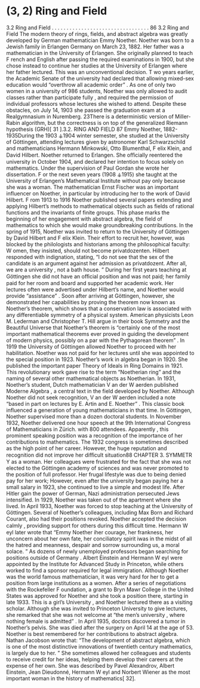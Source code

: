# (3, 2) Ring and Field

3.2 Ring and Field . . . . . . . . . . . . . . . . . . . . . . . . . . . . . . . . . 86
3.2 Ring and Field
The modern theory of rings, fields, and abstract algebra was greatly developed by German mathematician Emmy Noether. Noether was born to a Jewish family in Erlangen
Germany on March 23, 1882. Her father was a mathematician in the University of Erlangen. She originally planned to teach F rench and English after passing the required
examinations in 1900, but she chose instead to continue her studies at the University of
Erlangen where her father lectured.
This was an unconventional decision. T wo years earlier, the Academic Senate of the
university had declared that allowing mixed-sex education would “overthrow all academic
order” . As one of only two women in a university of 986 students, Noether was only allowed
to audit classes rather than participate fully , and required the permission of individual
professors whose lectures she wished to attend. Despite these obstacles, on July 14, 1903
she passed the graduation exam at a Realgymnasium in Nuremberg.
23There is a deterministic version of Miller-Rabin algorithm, but the correctness is on top of the
generalized Riemann hypothesis (GRH)[ 31 ].3.2. RING AND FIELD 87
Emmy Noether, 1882-1935During the 1903 ⚶1904 winter semester, she studied at
the University of Göttingen, attending lectures given by
astronomer Karl Schwarzschild and mathematicians Hermann Minkowski, Otto Blumenthal, F elix Klein, and David
Hilbert. Noether returned to Erlangen. She oﬀicially reentered the university in October 1904, and declared her intention to focus solely on mathematics. Under the supervision
of Paul Gordan she wrote her dissertation. F or the next
seven years (1908 ⚶1915) she taught at the University of Erlangen’s Mathematical Institute without pay only because
she was a woman.
The mathematician Ernst Fischer was an important influencer on Noether, in particular by introducing her to the
work of David Hilbert. F rom 1913 to 1916 Noether published
several papers extending and applying Hilbert’s methods to
mathematical objects such as fields of rational functions and
the invariants of finite groups. This phase marks the beginning of her engagement with abstract algebra, the field of mathematics to which she
would make groundbreaking contributions.
In the spring of 1915, Noether was invited to return to the University of Göttingen by
David Hilbert and F elix Klein. Their effort to recruit her, however, was blocked by the
philologists and historians among the philosophical faculty: W omen, they insisted, should
not become privatdozenten. Hilbert responded with indignation, stating, “I do not see
that the sex of the candidate is an argument against her admission as privatdozent. After
all, we are a university , not a bath house. ”
During her first years teaching at Göttingen she did not have an oﬀicial position and
was not paid; her family paid for her room and board and supported her academic work.
Her lectures often were advertised under Hilbert’s name, and Noether would provide
“assistance” .
Soon after arriving at Göttingen, however, she demonstrated her capabilities by proving the theorem now known as Noether’s theorem, which shows that a conservation law
is associated with any differentiable symmetry of a physical system. American physicists
Leon M. Lederman and Christopher T. Hill argue in their book Symmetry and the Beautiful Universe that Noether’s theorem is “certainly one of the most important mathematical
theorems ever proved in guiding the development of modern physics, possibly on a par
with the Pythagorean theorem” .
In 1919 the University of Göttingen allowed Noether to proceed with her habilitation.
Noether was not paid for her lectures until she was appointed to the special position in
1923.
Noether’s work in algebra began in 1920. She published the important paper Theory of
Ideals in Ring Domains in 1921. This revolutionary work gave rise to the term “Noetherian
ring” and the naming of several other mathematical objects as Noetherian. In 1931,
Noether’s student, Dutch mathematician V an der W aerden published Moderne Algebra , a
central text in the field developed by Noether. Although Noether did not seek recognition,
V an der W aerden included a note “based in part on lectures by E. Artin and E. Noether” .
This classic book influenced a generation of young mathematicians in that time. In
Göttingen, Noether supervised more than a dozen doctoral students. In November 1932,
Noether delivered one hour speech at the 9th International Congress of Mathematicians
in Zürich. with 800 attendees. Apparently , this prominent speaking position was a
recognition of the importance of her contributions to mathematics. The 1932 congress is
sometimes described as the high point of her career.
However, the huge reputation and recognition did not improve her diﬀicult situation88 CHAPTER 3. SYMMETR Y
as a woman. Her colleagues were frustrated for the fact that she was not elected to the
Göttingen academy of sciences and was never promoted to the position of full professor.
Her frugal lifestyle was due to being denied pay for her work; However, even after the
university began paying her a small salary in 1923, she continued to live a simple and
modest life.
After Hitler gain the power of German, Nazi administration persecuted Jews intensified. In 1929, Noether was taken out of the apartment where she lived. In April 1933,
Noether was forced to stop teaching at the University of Göttingen. Several of Noether’s
colleagues, including Max Born and Richard Courant, also had their positions revoked.
Noether accepted the decision calmly , providing support for others during this diﬀicult
time. Hermann W eyl later wrote that “Emmy Noether iher courage, her frankness, her
unconcern about her own fate, her conciliatory spirit iwas in the midst of all the hatred
and meanness, despair and sorrow surrounding us, a moral solace. ”
As dozens of newly unemployed professors began searching for positions outside of Germany . Albert Einstein and Hermann W eyl were appointed by the Institute for Advanced
Study in Princeton, while others worked to find a sponsor required for legal immigration.
Although Noether was the world famous mathematician, it was very hard for her to get
a position from large institutions as a women. After a series of negotiations with the
Rockefeller F oundation, a grant to Bryn Mawr College in the United States was approved
for Noether and she took a position there, starting in late 1933. This is a girl’s University , and Noether lectured there as a visiting scholar. Although she was invited to
Princeton University to give lectures, she remarked that she was not welcome at “the
men’s university , where nothing female is admitted” .
In April 1935, doctors discovered a tumor in Noether’s pelvis. She was died after the
surgery on April 14 at the age of 53.
Noether is best remembered for her contributions to abstract algebra. Nathan Jacobson wrote that: “The development of abstract algebra, which is one of the most distinctive
innovations of twentieth century mathematics, is largely due to her. ” She sometimes allowed her colleagues and students to receive credit for her ideas, helping them develop
their careers at the expense of her own. She was described by Pavel Alexandrov, Albert
Einstein, Jean Dieudonné, Hermann W eyl and Norbert Wiener as the most important
woman in the history of mathematics[ 32].
